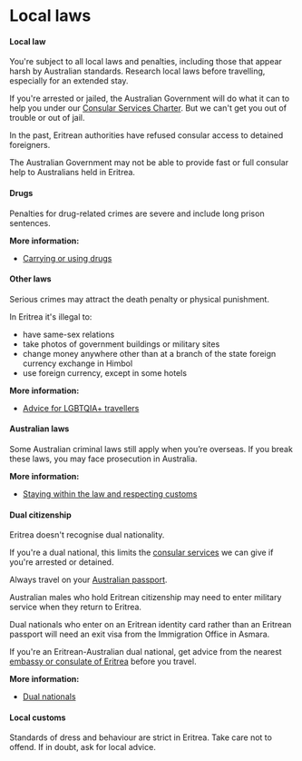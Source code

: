 # Local laws

#### Local law

You're subject to all local laws and penalties, including those that appear harsh by Australian standards. Research local laws before travelling, especially for an extended stay.

If you're arrested or jailed, the Australian Government will do what it can to help you under our [Consular Services Charter](/consular-services/consular-services-charter "Consular Services Charter"). But we can't get you out of trouble or out of jail.

In the past, Eritrean authorities have refused consular access to detained foreigners.

The Australian Government may not be able to provide fast or full consular help to Australians held in Eritrea.

#### Drugs

Penalties for drug-related crimes are severe and include long prison sentences.

**More information:**

* [Carrying or using drugs](/before-you-go/laws/drugs "Carrying or using drugs")

#### Other laws

Serious crimes may attract the death penalty or physical punishment.

In Eritrea it's illegal to:

* have same-sex relations
* take photos of government buildings or military sites
* change money anywhere other than at a branch of the state foreign currency exchange in Himbol
* use foreign currency, except in some hotels

**More information:**

* [Advice for LGBTQIA+ travellers](/before-you-go/who-you-are/LGBTQIA "Advice for LGBTQIA+ travellers")

#### Australian laws

Some Australian criminal laws still apply when you’re overseas. If you break these laws, you may face prosecution in Australia.

**More information:**

* [Staying within the law and respecting customs](/before-you-go/laws "Staying within the law")

#### Dual citizenship

Eritrea doesn't recognise dual nationality.

If you're a dual national, this limits the [consular services](https://www.smartraveller.gov.au/consular-services/consular-services-charter) we can give if you're arrested or detained.

Always travel on your [Australian passport](/consular-services/passport-services "Passport services").

Australian males who hold Eritrean citizenship may need to enter military service when they return to Eritrea.

Dual nationals who enter on an Eritrean identity card rather than an Eritrean passport will need an exit visa from the Immigration Office in Asmara.

If you're an Eritrean-Australian dual national, get advice from the nearest [embassy or consulate of Eritrea](https://protocol.dfat.gov.au/Public/Consulates/64/State) before you travel.

**More information:**

* [Dual nationals](/before-you-go/who-you-are/dual-nationals "Advice for dual nationals")

#### Local customs

Standards of dress and behaviour are strict in Eritrea. Take care not to offend. If in doubt, ask for local advice.